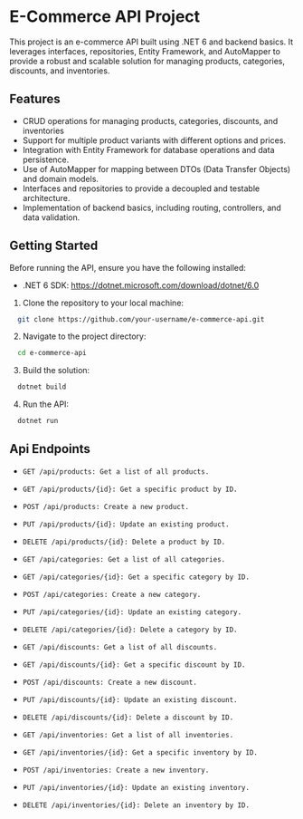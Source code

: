 
# E-Commerce API Project

This project is an e-commerce API built using .NET 6 and backend basics. It leverages interfaces, repositories, Entity Framework, and AutoMapper to provide a robust and scalable solution for managing products, categories, discounts, and inventories.


## Features

- CRUD operations for managing products, categories, discounts, and inventories
- Support for multiple product variants with different options and prices.
- Integration with Entity Framework for database operations and data persistence.
- Use of AutoMapper for mapping between DTOs (Data Transfer Objects) and domain models.
- Interfaces and repositories to provide a decoupled and testable architecture.
- Implementation of backend basics, including routing, controllers, and data validation.
  
## Getting Started

Before running the API, ensure you have the following installed:

- .NET 6 SDK: https://dotnet.microsoft.com/download/dotnet/6.0

1. Clone the repository to your local machine:

```bash 
  git clone https://github.com/your-username/e-commerce-api.git

```

2. Navigate to the project directory:

```bash 
  cd e-commerce-api

```

3. Build the solution:

```bash 
  dotnet build
```

4. Run the API:
```bash 
  dotnet run
```




    
## Api Endpoints
-     GET /api/products: Get a list of all products.

-     GET /api/products/{id}: Get a specific product by ID.

-     POST /api/products: Create a new product.

-     PUT /api/products/{id}: Update an existing product.

-     DELETE /api/products/{id}: Delete a product by ID.

-     GET /api/categories: Get a list of all categories.

-     GET /api/categories/{id}: Get a specific category by ID.

-     POST /api/categories: Create a new category.

-     PUT /api/categories/{id}: Update an existing category.

-     DELETE /api/categories/{id}: Delete a category by ID.

-     GET /api/discounts: Get a list of all discounts.

-     GET /api/discounts/{id}: Get a specific discount by ID.

-     POST /api/discounts: Create a new discount.

-     PUT /api/discounts/{id}: Update an existing discount.

-     DELETE /api/discounts/{id}: Delete a discount by ID.

-     GET /api/inventories: Get a list of all inventories.

-     GET /api/inventories/{id}: Get a specific inventory by ID.

-     POST /api/inventories: Create a new inventory.

-     PUT /api/inventories/{id}: Update an existing inventory.

-     DELETE /api/inventories/{id}: Delete an inventory by ID.